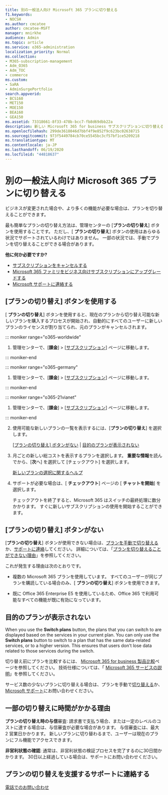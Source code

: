 ```yaml
---
title: 別の一般法人向け Microsoft 365 プランに切り替える
f1.keywords:
- NOCSH
ms.author: cmcatee
author: cmcatee-MSFT
manager: mnirkhe
audience: Admin
ms.topic: article
ms.service: o365-administration
localization_priority: Normal
ms.collection:
- M365-subscription-management
- Adm_O365
- Adm_TOC
- commerce
ms.custom:
- SaRA
- AdminSurgePortfolio
search.appverid:
- BCS160
- MET150
- MOE150
- BEA160
- GEA150
ms.assetid: 73318661-8f33-478b-bcc7-fb8d69dbb22a
description: 新しい Microsoft 365 for business サブスクリプションに切り替える方法について説明します。
ms.openlocfilehash: 299de3618046d7bbf4f9e852f9c623bc02638715
ms.sourcegitcommit: 973f5449784cb70ce5545bc3cf57bf1ce5209218
ms.translationtype: MT
ms.contentlocale: ja-JP
ms.lasthandoff: 06/19/2020
ms.locfileid: "44818637"
---
```

# <a name="switch-to-a-different-microsoft-365-for-business-plan"></a>別の一般法人向け Microsoft 365 プランに切り替える

ビジネスが変更された場合や、より多くの機能が必要な場合は、プランを切り替えることができます。  

最も簡単なプランの切り替え方法は、管理センターの [**プランの切り替え**] ボタンを使用することです。 ただし、[ **プランの切り替え**] ボタンの使用はあらゆる状況でサポートされているわけではありません。 一部の状況では、手動でプランを切り替えることができる場合があります。


**他に何か必要ですか?**
- [サブスクリプションをキャンセルする](cancel-your-subscription.md)
- [Microsoft 365 ファミリをビジネス向けサブスクリプションにアップグレードする](https://support.microsoft.com/office/9322ffb8-a35d-4407-8ebe-ed6ea0859b9f.aspx)
- [Microsoft サポートに連絡する](../../admin/contact-support-for-business-products.md)

## <a name="use-the-switch-plans-button"></a>[プランの切り替え] ボタンを使用する

[ **プランの切り替え**] ボタンを使用すると、現在のプランから切り替え可能な新しいプランを購入するプロセスが開始され、自動的にすべてのユーザーに新しいプランのライセンスが割り当てられ、元のプランがキャンセルされます。

::: moniker range="o365-worldwide"

1. 管理センターで、[**課金**] \> [<a href="https://go.microsoft.com/fwlink/p/?linkid=842054" target="_blank">サブスクリプション</a>] ページに移動します。

::: moniker-end

::: moniker range="o365-germany"

1. 管理センターで、[**課金**] > [<a href="https://go.microsoft.com/fwlink/p/?linkid=847745" target="_blank">サブスクリプション</a>] ページに移動します。

::: moniker-end

::: moniker range="o365-21vianet"

1. 管理センターで、[**課金**] > [<a href="https://go.microsoft.com/fwlink/p/?linkid=850626" target="_blank">サブスクリプション</a>] ページに移動します。

::: moniker-end

2. 使用可能な新しいプランの一覧を表示するには、[**プランの切り替え**] を選択します。

    [[プランの切り替え] ボタンがない](#the-switch-plans-button-isnt-there) | [目的のプランが表示されない](#i-dont-see-the-plan-i-want)

3. 月ごとの新しい総コストを表示するプランを選択します。 **重要な情報**を読んでから、[**次**へ] を選択して [チェックアウト] を選択します。

    [新しいプランの選択に関するヘルプ](https://go.microsoft.com/fwlink/p/?linkid=842056)

4. サポートが必要な場合は、[ **チェックアウト**] ページの [ **チャットを開始**] を選択します。

    チェックアウトを終了すると、Microsoft 365 はスイッチの最終処理に数分かかります。 すぐに新しいサブスクリプションの使用を開始することができます。

## <a name="the-switch-plans-button-isnt-there"></a>[プランの切り替え] ボタンがない

[**プランの切り替え**] ボタンが使用できない場合は、[プランを手動で切り替える](switch-plans-manually.md)か、[サポートに連絡](../../admin/contact-support-for-business-products.md)してください。 詳細については、「[プランを切り替えることができない理由](why-can-t-i-switch-plans.md)」を参照してください。
  
これが発生する理由は次のとおりです。
  
- 複数の Microsoft 365 プランを使用しています。 すべてのユーザーが同じプランを購読している場合のみ、[ **プランの切り替え**] ボタンを使用できます。

- 既に Office 365 Enterprise E5 を使用しているため、Office 365 で利用可能なすべての機能が既に有効になっています。

## <a name="i-dont-see-the-plan-i-want"></a>目的のプランが表示されない

When you use the **Switch plans** button, the plans that you can switch to are displayed based on the services in your current plan. You can only use the **Switch plans** button to switch to a plan that has the same data-related services, or to a higher version. This ensures that users don't lose data related to those services during the switch.
  
切り替え前にプランを比較するには、 [Microsoft 365 for business 製品比較](https://go.microsoft.com/fwlink/p/?linkid=842056)ページを参照してください。 技術仕様については、「 [Microsoft 365 サービスの説明](https://go.microsoft.com/fwlink/p/?linkid=842275)」を参照してください。
  
サービス数の少ないプランに切り替える場合は、プランを手動で[切り替える](switch-plans-manually.md)か、 [Microsoft サポート](../../admin/contact-support-for-business-products.md)にお問い合わせください。
  
## <a name="why-some-switches-take-longer"></a>一部の切り替えに時間がかかる理由

 **プランの切り替え時の与信**審査: 請求書で支払う場合、または一定のレベルのコストに達する場合は、与信審査が必要な場合があります。 与信審査には、最大 2 営業日かかります。 新しいプランに切り替わるまで、ユーザーは現在のプランにフル機能でアクセスできます。
  
 **非営利状態の確認**: 通常は、非営利状態の検証プロセスを完了するのに30日間かかります。 30日以上経過している場合は、サポートにお問い合わせください。
  
## <a name="call-support-to-help-you-switch-plans"></a>プランの切り替えを支援するサポートに連絡する

[電話でのお問い合わせ](../../admin/contact-support-for-business-products.md)
